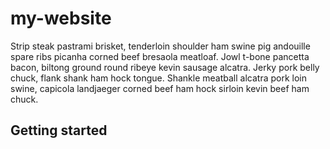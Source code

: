 # my-website

Strip steak pastrami brisket, tenderloin shoulder ham swine pig andouille spare ribs picanha corned beef bresaola meatloaf. Jowl t-bone pancetta bacon, biltong ground round ribeye kevin sausage alcatra. Jerky pork belly chuck, flank shank ham hock tongue. Shankle meatball alcatra pork loin swine, capicola landjaeger corned beef ham hock sirloin kevin beef ham chuck.


## Getting started

